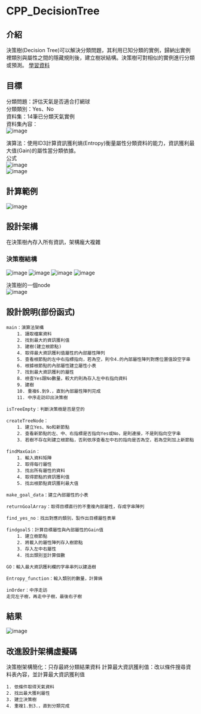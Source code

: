 # CPP_DecisionTree

## 介紹
決策樹(Decision Tree)可以解決分類問題，其利用已知分類的實例，歸納出實例裡類別與屬性之間的隱藏規則後，建立樹狀結構。決策樹可對相似的實例進行分類或預測。
[學習資料](http://debussy.im.nuu.edu.tw/sjchen/MachineLearning/final/CLS_DT.pdf)

## 目標
分類問題：評估天氣是否適合打網球<br>
分類類別：Yes、No<br>
資料集：14筆已分類天氣實例<br>
資料集內容：<br>
![image](https://github.com/leodflag/CPP_DecisionTree/blob/master/img/data.png)

演算法：使用ID3計算資訊獲利熵(Entropy)衡量屬性分類資料的能力，資訊獲利最大值(Gain)的屬性當分類依據。<br>
公式<br>
![image](https://github.com/leodflag/CPP_DecisionTree/blob/master/img/Entropy.png)<br>
![image](https://github.com/leodflag/CPP_DecisionTree/blob/master/img/Gain.png)

## 計算範例
![image](https://github.com/leodflag/CPP_DecisionTree/blob/master/img/ID3.png)
## 設計架構
在決策樹內存入所有資訊，架構龐大複雜

### 決策樹結構
![image](https://github.com/leodflag/CPP_DecisionTree/blob/master/img/Data_Str.png)
![image](https://github.com/leodflag/CPP_DecisionTree/blob/master/img/goalData.png)
![image](https://github.com/leodflag/CPP_DecisionTree/blob/master/img/DecisionTree.png)
![image](https://github.com/leodflag/CPP_DecisionTree/blob/master/img/NODE.png)

決策樹的一個node<br>
![image](https://github.com/leodflag/CPP_DecisionTree/blob/master/img/one%20node.png)

## 設計說明(部份函式)

    main：演算法架構
        1. 讀取檔案資料
        2. 找到最大的資訊獲利值
        3. 建樹(建立根節點)
        4. 取得最大資訊獲利值屬性的內部屬性陣列
        5. 查看根節點的左中右指標指向，若為空，則令4.的內部屬性陣列對應位置值設空字串
        6. 根據根節點的內部屬性建立屬性小表
        7. 找到最大資訊獲利的屬性
        8. 檢查Yes跟No數量，較大的則為存入左中右指向資料
        9. 建樹
        10. 重複6.到9.，直到內部屬性陣列完成
        11. 中序走訪印出決策樹

    isTreeEmpty：判斷決策樹是否是空的

    createTreeNode：
        1. 建立Yes、No和新節點
        2. 查看新節點的左、中、右指標是否指向Yes或No，是則連接，不是則指向空字串
        3. 若樹不存在則建立根節點，否則依序查看左中右的指向是否為空，若為空則加上新節點

    findMaxGain：
        1. 輸入資料矩陣
        2. 取得每行屬性
        3. 找出所有屬性的資料
        4. 取得節點的資訊獲利值
        5. 找出根節點資訊獲利最大值

    make_goal_data：建立內部屬性的小表

    returnGoalArray：取得目標直行的不重複內部屬性，存成字串陣列

    find_yes_no：找出對應的類別，製作出目標屬性表單

    findgoalS：計算目標屬性與內部屬性的Gain值
        1. 建立樹節點
        2. 將載入的屬性陣列存入樹節點
        3. 存入左中右屬性
        4. 找出類別並計算個數

    GO：輸入最大資訊獲利欄的字串串列以建造樹

    Entropy_function：輸入類別的數量，計算熵

    inOrder：中序走訪
    走完左子樹，再走中子樹，最後右子樹

## 結果
![image](https://github.com/leodflag/CPP_DecisionTree/blob/master/img/Decision%20Tree%20inOrder.png)
## 改進設計架構虛擬碼

決策樹架構簡化：只存最終分類結果資料
計算最大資訊獲利值：改以條件搜尋資料表內容，並計算最大資訊獲利值

    1. 依條件取得天氣資料
    2. 找出最大獲利屬性
    3. 建立決策樹
    4. 重複1.到3.，直到分類完成
